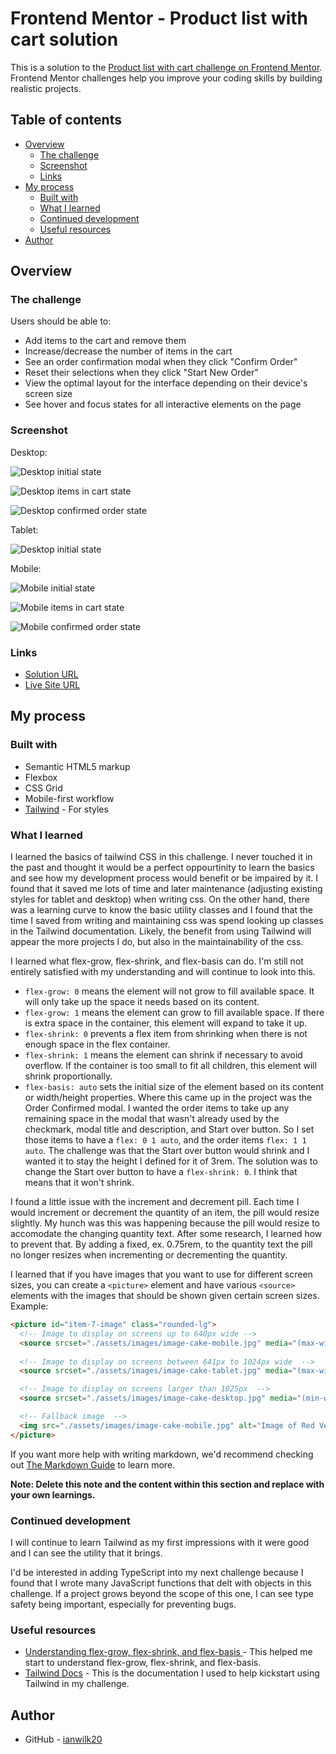 # Frontend Mentor - Product list with cart solution

This is a solution to the [Product list with cart challenge on Frontend Mentor](https://www.frontendmentor.io/challenges/product-list-with-cart-5MmqLVAp_d). Frontend Mentor challenges help you improve your coding skills by building realistic projects. 

## Table of contents

- [Overview](#overview)
  - [The challenge](#the-challenge)
  - [Screenshot](#screenshot)
  - [Links](#links)
- [My process](#my-process)
  - [Built with](#built-with)
  - [What I learned](#what-i-learned)
  - [Continued development](#continued-development)
  - [Useful resources](#useful-resources)
- [Author](#author)

## Overview

### The challenge

Users should be able to:

- Add items to the cart and remove them
- Increase/decrease the number of items in the cart
- See an order confirmation modal when they click "Confirm Order"
- Reset their selections when they click "Start New Order"
- View the optimal layout for the interface depending on their device's screen size
- See hover and focus states for all interactive elements on the page

### Screenshot

Desktop:

![Desktop initial state](/design/solution-screenshots/sol-desktop-init.png)

![Desktop items in cart state](/design/solution-screenshots/sol-desktop-cart.png)

![Desktop confirmed order state](/design/solution-screenshots/sol-desktop-confirmed.png)

Tablet:

![Desktop initial state](/design/solution-screenshots/sol-tablet-init.png)

Mobile: 

![Mobile initial state](/design/solution-screenshots/sol-mobile-init.png)

![Mobile items in cart state](/design/solution-screenshots/sol-mobile-cart.png)

![Mobile confirmed order state](/design/solution-screenshots/sol-mobile-init.png)


### Links

- [Solution URL](https://github.com/ianwilk20/product-list-with-cart)
- [Live Site URL](https://product-list-and-cart-ianwilk20.netlify.app/design/)

## My process

### Built with

- Semantic HTML5 markup
- Flexbox
- CSS Grid
- Mobile-first workflow
- [Tailwind](https://tailwindcss.com/docs) - For styles

### What I learned

I learned the basics of tailwind CSS in this challenge. I never touched it in the past and thought it would be a perfect oppourtinity to learn the basics and see how my development process would benefit or be impaired by it. I found that it saved me lots of time and later maintenance (adjusting existing styles for tablet and desktop) when writing css. On the other hand, there was a learning curve to know the basic utility classes and I found that the time I saved from writing and maintaining css was spend looking up classes in the Tailwind documentation. Likely, the benefit from using Tailwind will appear the more projects I do, but also in the maintainability of the css.

I learned what flex-grow, flex-shrink, and flex-basis can do. I'm still not entirely satisfied with my understanding and will continue to look into this. 
  - ```flex-grow: 0``` means the element will not grow to fill available space. It will only take up the space it needs based on its content.
  - ```flex-grow: 1``` means the element can grow to fill available space. If there is extra space in the container, this element will expand to take it up.
  - ```flex-shrink: 0``` prevents a flex item from shrinking when there is not enough space in the flex container.
  - ```flex-shrink: 1``` means the element can shrink if necessary to avoid overflow. If the container is too small to fit all children, this element will shrink proportionally.
  - ```flex-basis: auto``` sets the initial size of the element based on its content or width/height properties.
Where this came up in the project was the Order Confirmed modal. I wanted the order items to take up any remaining space in the modal that wasn't already used by the checkmark, modal title and description, and Start over button. So I set those items to have a ```flex: 0 1 auto```, and the order items ```flex: 1 1 auto```. The challenge was that the Start over button would shrink and I wanted it to stay the height I defined for it of 3rem. The solution was to change the Start over button to have a ```flex-shrink: 0```. I think that means that it won't shrink.

I found a little issue with the increment and decrement pill. Each time I would increment or decrement the quantity of an item, the pill would resize slightly. My hunch was this was happening because the pill would resize to accomodate the changing quantity text. After some research, I learned how to prevent that. By adding a fixed, ex. 0.75rem, to the quantity text the pill no longer resizes when incrementing or decrementing the quantity.

I learned that if you have images that you want to use for different screen sizes, you can create a ```<picture>``` element and have various ```<source>``` elements with the images that should be shown given certain screen sizes. Example: 

```html
<picture id="item-7-image" class="rounded-lg">
  <!-- Image to display on screens up to 640px wide -->
  <source srcset="./assets/images/image-cake-mobile.jpg" media="(max-width: 640px)">
  
  <!-- Image to display on screens between 641px to 1024px wide  -->
  <source srcset="./assets/images/image-cake-tablet.jpg" media="(max-width: 1024px)">

  <!-- Image to display on screens larger than 1025px  -->
  <source srcset="./assets/images/image-cake-desktop.jpg" media="(min-width: 1025px)">

  <!-- Fallback image  -->
  <img src="./assets/images/image-cake-mobile.jpg" alt="Image of Red Velvet Cake" class="w-full rounded-[inherit]">
</picture>
```

If you want more help with writing markdown, we'd recommend checking out [The Markdown Guide](https://www.markdownguide.org/) to learn more.

**Note: Delete this note and the content within this section and replace with your own learnings.**

### Continued development

I will continue to learn Tailwind as my first impressions with it were good and I can see the utility that it brings.

I'd be interested in adding TypeScript into my next challenge because I found that I wrote many JavaScript functions that delt with objects in this challenge. If a project grows beyond the scope of this one, I can see type safety being important, especially for preventing bugs.


### Useful resources

- [Understanding flex-grow, flex-shrink, and flex-basis ](https://css-tricks.com/understanding-flex-grow-flex-shrink-and-flex-basis/) - This helped me start to understand flex-grow, flex-shrink, and flex-basis.
- [Tailwind Docs](https://tailwindcss.com/docs) - This is the documentation I used to help kickstart using Tailwind in my challenge.

## Author

- GitHub - [ianwilk20](https://github.com/ianwilk20)